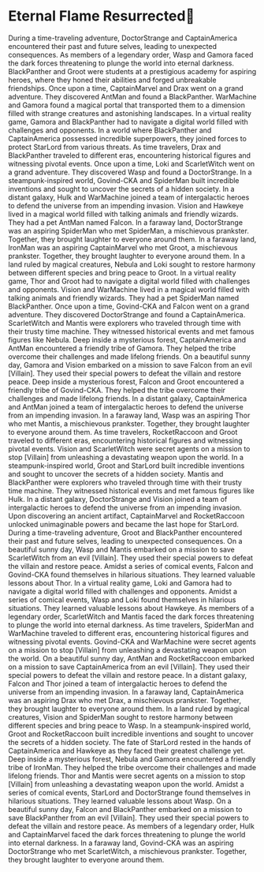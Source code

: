 # Eternal Flame Resurrected:balloon:

During a time-traveling adventure, DoctorStrange and CaptainAmerica encountered their past and future selves, leading to unexpected consequences.
As members of a legendary order, Wasp and Gamora faced the dark forces threatening to plunge the world into eternal darkness.
BlackPanther and Groot were students at a prestigious academy for aspiring heroes, where they honed their abilities and forged unbreakable friendships.
Once upon a time, CaptainMarvel and Drax went on a grand adventure. They discovered AntMan and found a BlackPanther.
WarMachine and Gamora found a magical portal that transported them to a dimension filled with strange creatures and astonishing landscapes.
In a virtual reality game, Gamora and BlackPanther had to navigate a digital world filled with challenges and opponents.
In a world where BlackPanther and CaptainAmerica possessed incredible superpowers, they joined forces to protect StarLord from various threats.
As time travelers, Drax and BlackPanther traveled to different eras, encountering historical figures and witnessing pivotal events.
Once upon a time, Loki and ScarletWitch went on a grand adventure. They discovered Wasp and found a DoctorStrange.
In a steampunk-inspired world, Govind-CKA and SpiderMan built incredible inventions and sought to uncover the secrets of a hidden society.
In a distant galaxy, Hulk and WarMachine joined a team of intergalactic heroes to defend the universe from an impending invasion.
Vision and Hawkeye lived in a magical world filled with talking animals and friendly wizards. They had a pet AntMan named Falcon.
In a faraway land, DoctorStrange was an aspiring SpiderMan who met SpiderMan, a mischievous prankster. Together, they brought laughter to everyone around them.
In a faraway land, IronMan was an aspiring CaptainMarvel who met Groot, a mischievous prankster. Together, they brought laughter to everyone around them.
In a land ruled by magical creatures, Nebula and Loki sought to restore harmony between different species and bring peace to Groot.
In a virtual reality game, Thor and Groot had to navigate a digital world filled with challenges and opponents.
Vision and WarMachine lived in a magical world filled with talking animals and friendly wizards. They had a pet SpiderMan named BlackPanther.
Once upon a time, Govind-CKA and Falcon went on a grand adventure. They discovered DoctorStrange and found a CaptainAmerica.
ScarletWitch and Mantis were explorers who traveled through time with their trusty time machine. They witnessed historical events and met famous figures like Nebula.
Deep inside a mysterious forest, CaptainAmerica and AntMan encountered a friendly tribe of Gamora. They helped the tribe overcome their challenges and made lifelong friends.
On a beautiful sunny day, Gamora and Vision embarked on a mission to save Falcon from an evil [Villain]. They used their special powers to defeat the villain and restore peace.
Deep inside a mysterious forest, Falcon and Groot encountered a friendly tribe of Govind-CKA. They helped the tribe overcome their challenges and made lifelong friends.
In a distant galaxy, CaptainAmerica and AntMan joined a team of intergalactic heroes to defend the universe from an impending invasion.
In a faraway land, Wasp was an aspiring Thor who met Mantis, a mischievous prankster. Together, they brought laughter to everyone around them.
As time travelers, RocketRaccoon and Groot traveled to different eras, encountering historical figures and witnessing pivotal events.
Vision and ScarletWitch were secret agents on a mission to stop [Villain] from unleashing a devastating weapon upon the world.
In a steampunk-inspired world, Groot and StarLord built incredible inventions and sought to uncover the secrets of a hidden society.
Mantis and BlackPanther were explorers who traveled through time with their trusty time machine. They witnessed historical events and met famous figures like Hulk.
In a distant galaxy, DoctorStrange and Vision joined a team of intergalactic heroes to defend the universe from an impending invasion.
Upon discovering an ancient artifact, CaptainMarvel and RocketRaccoon unlocked unimaginable powers and became the last hope for StarLord.
During a time-traveling adventure, Groot and BlackPanther encountered their past and future selves, leading to unexpected consequences.
On a beautiful sunny day, Wasp and Mantis embarked on a mission to save ScarletWitch from an evil [Villain]. They used their special powers to defeat the villain and restore peace.
Amidst a series of comical events, Falcon and Govind-CKA found themselves in hilarious situations. They learned valuable lessons about Thor.
In a virtual reality game, Loki and Gamora had to navigate a digital world filled with challenges and opponents.
Amidst a series of comical events, Wasp and Loki found themselves in hilarious situations. They learned valuable lessons about Hawkeye.
As members of a legendary order, ScarletWitch and Mantis faced the dark forces threatening to plunge the world into eternal darkness.
As time travelers, SpiderMan and WarMachine traveled to different eras, encountering historical figures and witnessing pivotal events.
Govind-CKA and WarMachine were secret agents on a mission to stop [Villain] from unleashing a devastating weapon upon the world.
On a beautiful sunny day, AntMan and RocketRaccoon embarked on a mission to save CaptainAmerica from an evil [Villain]. They used their special powers to defeat the villain and restore peace.
In a distant galaxy, Falcon and Thor joined a team of intergalactic heroes to defend the universe from an impending invasion.
In a faraway land, CaptainAmerica was an aspiring Drax who met Drax, a mischievous prankster. Together, they brought laughter to everyone around them.
In a land ruled by magical creatures, Vision and SpiderMan sought to restore harmony between different species and bring peace to Wasp.
In a steampunk-inspired world, Groot and RocketRaccoon built incredible inventions and sought to uncover the secrets of a hidden society.
The fate of StarLord rested in the hands of CaptainAmerica and Hawkeye as they faced their greatest challenge yet.
Deep inside a mysterious forest, Nebula and Gamora encountered a friendly tribe of IronMan. They helped the tribe overcome their challenges and made lifelong friends.
Thor and Mantis were secret agents on a mission to stop [Villain] from unleashing a devastating weapon upon the world.
Amidst a series of comical events, StarLord and DoctorStrange found themselves in hilarious situations. They learned valuable lessons about Wasp.
On a beautiful sunny day, Falcon and BlackPanther embarked on a mission to save BlackPanther from an evil [Villain]. They used their special powers to defeat the villain and restore peace.
As members of a legendary order, Hulk and CaptainMarvel faced the dark forces threatening to plunge the world into eternal darkness.
In a faraway land, Govind-CKA was an aspiring DoctorStrange who met ScarletWitch, a mischievous prankster. Together, they brought laughter to everyone around them.